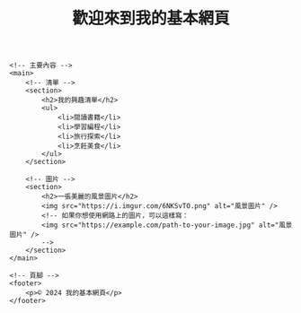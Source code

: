 <!DOCTYPE html>
<html lang="zh-Hant">
<head>
    <meta charset="UTF-8">
    <meta name="viewport" content="width=device-width, initial-scale=1.0">
    <title>我的基本網頁</title>
    <!-- 引入外部 CSS -->
    <link rel="stylesheet" href="styles.css">
</head>
<body>
    <!-- 標題 -->
    <header>
        <h1>歡迎來到我的基本網頁</h1>
    </header>

    <!-- 主要內容 -->
    <main>
        <!-- 清單 -->
        <section>
            <h2>我的興趣清單</h2>
            <ul>
                <li>閱讀書籍</li>
                <li>學習編程</li>
                <li>旅行探索</li>
                <li>烹飪美食</li>
            </ul>
        </section>

        <!-- 圖片 -->
        <section>
            <h2>一張美麗的風景圖片</h2>
            <img src="https://i.imgur.com/6NKSvTO.png" alt="風景圖片" />
            <!-- 如果你想使用網路上的圖片，可以這樣寫：
            <img src="https://example.com/path-to-your-image.jpg" alt="風景圖片" />
            -->
        </section>
    </main>

    <!-- 頁腳 -->
    <footer>
        <p>© 2024 我的基本網頁</p>
    </footer>
</body>
</html>

